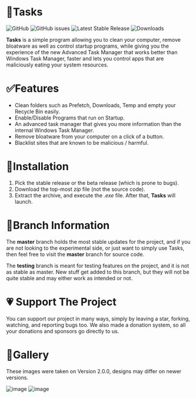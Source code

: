 # 💼Tasks
![GitHub](https://img.shields.io/github/license/LiteTools/Tasks) ![GitHub issues](https://img.shields.io/github/issues-raw/LiteTools/Tasks) ![Latest Stable Release](https://img.shields.io/github/v/release/LiteTools/Tasks?label=latest%20stable) ![Downloads](https://img.shields.io/github/downloads/LiteTools/Tasks/total)

**Tasks** is a simple program allowing you to clean your computer, remove bloatware as well as control startup programs, while giving you the experience of the new Advanced Task Manager that works better than Windows Task Manager, faster and lets you control apps that are maliciously eating your system resources.


# ✅Features
- Clean folders such as Prefetch, Downloads, Temp and empty your Recycle Bin easily.
- Enable/Disable Programs that run on Startup.
- An advanced task manager that gives you more information than the internal Windows Task Manager.
- Remove bloatware from your computer on a click of a button.
- Blacklist sites that are known to be malicious / harmful.

# 📩Installation
1. Pick the stable release or the beta release (which is prone to bugs).
2. Download the top-most *zip* file (not the source code).
3. Extract the archive, and execute the *.exe* file. After that, **Tasks** will launch.

# 📐Branch Information
The **master** branch holds the most stable updates for the project, and if you are not looking to the experimental side, or just want to simply use Tasks, then feel free to visit the **master** branch for source code.

The **testing** branch is meant for testing features on the project, and it is not as stable as master. New stuff get added to this branch, but they will not be quite stable and may either work as intended or not.

# 💗 Support The Project
You can support our project in many ways, simply by leaving a star, forking, watching, and reporting bugs too. We also made a donation system, so all your donations and sponsors go directly to us.

# 📸Gallery
These images were taken on Version 2.0.0, designs may differ on newer versions.

![image](https://user-images.githubusercontent.com/53088136/129365571-cb0541b6-f480-42d1-8cdc-6303980de983.png)
![image](https://user-images.githubusercontent.com/53088136/129365600-4fb10c17-c929-4eb7-9646-d5e423b40c54.png)

